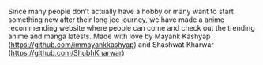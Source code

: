 Since many people don't actually have a hobby or many want to start something new after their long jee journey, we have made a anime recommending website where people can come and check out the trending anime and manga latests.
Made with love by Mayank Kashyap (https://github.com/immayankkashyap) and Shashwat Kharwar (https://github.com/ShubhKharwar)
